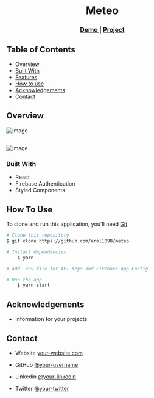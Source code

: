 <!-- Please update value in the {}  -->

<h1 align="center">Meteo</h1>

<div align="center">
  <h3>
    <a href="https://{your-demo-link.your-domain}">
      Demo
    </a>
     | 
    <a href="https://{your-url-to-the-solution}">
      Project
    </a>
 
  </h3>
</div>

<!-- TABLE OF CONTENTS -->

## Table of Contents

- [Overview](#overview)
- [Built With](#built-with)
- [Features](#features)
- [How to use](#how-to-use)
- [Acknowledgements](#acknowledgements)
- [Contact](#contact)

<!-- OVERVIEW -->

## Overview

![image](https://user-images.githubusercontent.com/99766307/189446015-2733d508-209c-4485-9980-6b391c43876f.png)
##
![image](https://user-images.githubusercontent.com/99766307/189446094-3bce2b8a-b9e2-4d6c-b698-9922977137f8.png)


### Built With

<!-- This section should list any major frameworks that you built your project using. Here are a few examples.-->

- React
- Firebase Authentication
- Styled Components

## How To Use

<!-- This is an example, please update according to your application -->

To clone and run this application, you'll need [Git](https://git-scm.com)

```bash
# Clone this repository
$ git clone https://github.com/erol1098/meteo

# Install dependencies
    $ yarn

# Add .env file for API Keys and Firebase App Config

# Run the app
    $ yarn start
```

## Acknowledgements

- Information for your projects

## Contact

- Website [your-website.com](https://{your-web-site-link})
- GitHub [@your-username](https://{github.com/your-usermame})

- Linkedin [@your-linkedin](https://{linkedin.com/your-username})
- Twitter [@your-twitter](https://{twitter.com/your-username})
